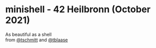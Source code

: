 # minishell - 42 Heilbronn (October 2021)
As beautiful as a shell <br>
from [@tschmitt](https://github.com/toni-schmitt) and [@tblaase](https://github.com/tblaase)

